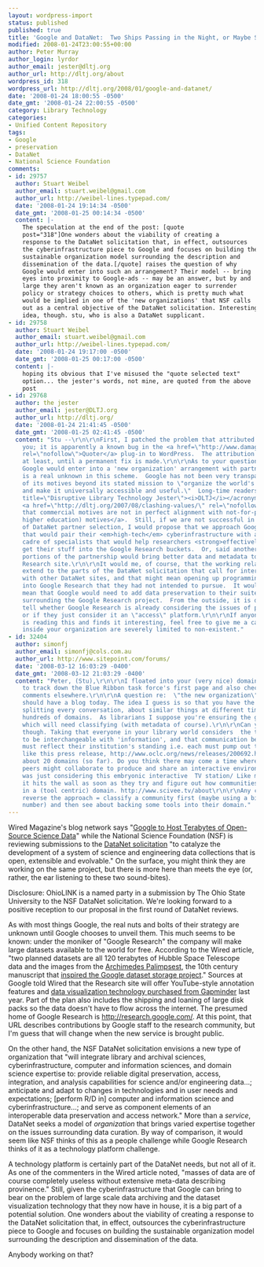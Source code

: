 ```yaml
---
layout: wordpress-import
status: published
published: true
title: 'Google and DataNet:  Two Ships Passing in the Night, or Maybe Something More?'
modified: 2008-01-24T23:00:55+00:00
author: Peter Murray
author_login: lyrdor
author_email: jester@dltj.org
author_url: http://dltj.org/about
wordpress_id: 318
wordpress_url: http://dltj.org/2008/01/google-and-datanet/
date: '2008-01-24 18:00:55 -0500'
date_gmt: '2008-01-24 22:00:55 -0500'
category: Library Technology
categories:
- Unified Content Repository
tags:
- Google
- preservation
- DataNet
- National Science Foundation
comments:
- id: 29757
  author: Stuart Weibel
  author_email: stuart.weibel@gmail.com
  author_url: http://weibel-lines.typepad.com/
  date: '2008-01-24 19:14:34 -0500'
  date_gmt: '2008-01-25 00:14:34 -0500'
  content: |-
    The speculation at the end of the post: [quote
    post="318"]One wonders about the viability of creating a
    response to the DataNet solicitation that, in effect, outsources
    the cyberinfrastructure piece to Google and focuses on building the
    sustainable organization model surrounding the description and
    dissemination of the data.[/quote] raises the question of why
    Google would enter into such an arrangement? Their model -- bring
    eyes into proximity to Google-ads -- may be an answer, but by and
    large they aren't known as an organization eager to surrender
    policy or strategy choices to others, which is pretty much what
    would be implied in one of the 'new organizations' that NSF calls
    out as a central objective of the DataNet solicitation. Interesting
    idea, though. stu, who is also a DataNet supplicant.
- id: 29758
  author: Stuart Weibel
  author_email: stuart.weibel@gmail.com
  author_url: http://weibel-lines.typepad.com/
  date: '2008-01-24 19:17:00 -0500'
  date_gmt: '2008-01-25 00:17:00 -0500'
  content: |-
    hoping its obvious that I've misused the "quote selected text"
    option... the jester's words, not mine, are quoted from the above
    post
- id: 29768
  author: the jester
  author_email: jester@DLTJ.org
  author_url: http://dltj.org/
  date: '2008-01-24 21:41:45 -0500'
  date_gmt: '2008-01-25 02:41:45 -0500'
  content: "Stu --\r\n\r\nFirst, I patched the problem that attributed the quote to
    you; it is apparently a known bug in the <a href=\"http://www.damagedgoods.it/wp-plugins/quoter/\"
    rel=\"nofollow\">Quoter</a> plug-in to WordPress.  The attribution line is gone,
    at least, until a permanent fix is made.\r\n\r\nAs to your question of whether
    Google would enter into a 'new organization' arrangement with partners:  that
    is a real unknown in this scheme.  Google has not been very transparent in many
    of its motives beyond its stated mission to \"organize the world's information
    and make it universally accessible and useful.\"  Long-time readers of <acronym
    title=\"Disruptive Library Technology Jester\"><i>DLTJ</i></acronym>know that
    <a href=\"http://dltj.org/2007/08/clashing-values/\" rel=\"nofollow\">I'm aware
    that commercial motives are not in perfect alignment with not-for-profit (particularly
    higher education) motives</a>.  Still, if we are not successful in the first round
    of DataNet partner selection, I would propose that we approach Google in a partnership
    that would pair their <em>high-tech</em> cyberinfrastructure with a <em>high-touch</em>
    cadre of specialists that would help researchers <strong>effectively</strong>
    get their stuff into the Google Research buckets.  Or, said another way, the high-touch
    portions of the partnership would bring better data and metadata to the Google
    Research site.\r\n\r\nIt would me, of course, that the working relationship would
    extend to the parts of the DataNet solicitation that call for interoperability
    with other DataNet sites, and that might mean opening up programming interfaces
    into Google Research that they had not intended to pursue.  It would also likely
    mean that Google would need to add data preservation to their suite of services
    surrounding the Google Research project.  From the outside, it is difficult to
    tell whether Google Research is already considering the issues of preservation,
    or if they just consider it an \"access\" platform.\r\n\r\nIf anyone inside Google
    is reading this and finds it interesting, feel free to give me a call.  My contacts
    inside your organization are severely limited to non-existent."
- id: 32404
  author: simonfj
  author_email: simonfj@cols.com.au
  author_url: http://www.sitepoint.com/forums/
  date: '2008-03-12 16:03:29 -0400'
  date_gmt: '2008-03-12 21:03:29 -0400'
  content: "Peter, (Stu),\r\n\r\nI floated into your (very nice) domain  while trying
    to track down the Blue Ribbon task force's first page and also checked out your
    comments elsewhere.\r\n\r\nA question re:  \"the new organization\".  I know everyone
    should have a blog today. The idea I guess is so that you have the pleasure of
    splitting every conversation, about similar things at different times,  between
    hundreds of domains.  As librarians I suppose you're ensuring the growth of stuff
    which will need classifying (with metadata of course).\r\n\r\nCan you tell me
    though. Taking that everyone in your library world considers  the term 'data'
    to be interchangeable with 'information', and that communication between peers
    must reflect their institution's standing i.e. each must pump out the same information,
    like this press release, http://www.oclc.org/news/releases/200692.htm, which litters
    about 20 domains (so far). Do you think there may come a time where you and your
    peers might collaborate to produce and share an interactive environment?\r\n\r\nI
    was just considering this embryonic interactive  TV station/ Like most others
    it hits the wall as soon as they try and figure out how communities can be categorized
    in a (tool centric) domain. http://www.scivee.tv/about\r\n\r\nAny chance we could
    reverse the approach = classify a community first (maybe using a bibliographic
    number) and then see about backing some tools into their domain."
---
```

<p>Wired Magazine's blog network says "<a href="http://blog.wired.com/wiredscience/2008/01/google-to-provi.html" title="Google to Host Terabytes of Open-Source Science Data | Wired Science from Wired.com">Google to Host Terabytes of Open-Source Science Data</a>" while the National Science Foundation (NSF) is reviewing submissions to the <a href="http://www.nsf.gov/pubs/2007/nsf07601/nsf07601.htm" title="Sustainable Digital Data Preservation and Access Network Partners   (DataNet)   nsf07601">DataNet solicitation</a> "to catalyze the development of a system of science and engineering data collections that is open, extensible and evolvable."  On the surface, you might think they are working on the same project, but there is more here than meets the eye (or, rather, the ear listening to these two sound-bites).</p>
<p>Disclosure:  OhioLINK is a named party in a submission by The Ohio State University to the NSF DataNet solicitation.  We're looking forward to a positive reception to our proposal in the first round of DataNet reviews.</p>
<p>As with most things Google, the real nuts and bolts of their strategy are unknown until Google chooses to unveil them.  This much seems to be known:  under the moniker of "Google Research" the company will make large datasets available to the world for free.  According to the Wired article, "two planned datasets are all 120 terabytes of Hubble Space Telescope data and the images from the <a href="http://www.archimedespalimpsest.org/" title="Archimedes Palimpsest">Archimedes Palimpsest</a>, the 10th century manuscript that <a href="http://searchstorage.techtarget.com/originalContent/0,289142,sid5_gci1246719,00.html" title="Google steps into academic storage">inspired the Google dataset storage project</a>."  Sources at Google told Wired that the Research site will offer YouTube-style annotation features and <a href="/article/data-visualization/">data visualization technology purchased from Gapminder</a> last year.  Part of the plan also includes the shipping and loaning of large disk packs so the data doesn't have to flow across the internet.  The presumed home of Google Research is <a href="http://research.google.com/" title="Google Research Home">http://research.google.com/</a>.  At this point, that URL describes contributions by Google staff to the research community, but I'm guess that will change when the new service is brought public.</p>
<p>On the other hand, the NSF DataNet solicitation envisions a new type of organization that "will integrate library and archival sciences, cyberinfrastructure, computer and information sciences, and domain science expertise to: provide reliable digital preservation, access, integration, and analysis capabilities for science and/or engineering data...; anticipate and adapt to changes in technologies and in user needs and expectations; [perform R/D in] computer and information science and cyberinfrastructure...; and serve as component elements of an interoperable data preservation and access network."  More than a <em>service</em>, DataNet seeks a model of <em>organization</em> that brings varied expertise together on the issues surrounding data curation.  By way of comparison, it would seem like NSF thinks of this as a people challenge while Google Research thinks of it as a technology platform challenge.</p>
<p>A technology platform is certainly part of the DataNet needs, but not all of it.  As one of the commenters in the Wired article noted, "masses of data are of course completely useless without extensive meta-data describing provinence."  Still, given the cyberinfrastructure that Google can bring to bear on the problem of large scale data archiving and the dataset visualization technology that they now have in house, it is a big part of a potential solution.  One wonders about the viability of creating a response to the DataNet solicitation that, in effect, outsources the cyberinfrastructure piece to Google and focuses on building the sustainable organization model surrounding the description and dissemination of the data.</p>
<p>Anybody working on that?</p>
